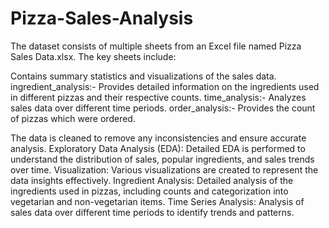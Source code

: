 # Pizza-Sales-Analysis

The dataset consists of multiple sheets from an Excel file named Pizza Sales Data.xlsx. The key sheets include:

Contains summary statistics and visualizations of the sales data. ingredient_analysis:- Provides detailed information on the ingredients used in different pizzas and their respective counts. time_analysis:- Analyzes sales data over different time periods. order_analysis:- Provides the count of pizzas which were ordered.

The data is cleaned to remove any inconsistencies and ensure accurate analysis. Exploratory Data Analysis (EDA): Detailed EDA is performed to understand the distribution of sales, popular ingredients, and sales trends over time. Visualization: Various visualizations are created to represent the data insights effectively. Ingredient Analysis: Detailed analysis of the ingredients used in pizzas, including counts and categorization into vegetarian and non-vegetarian items. Time Series Analysis: Analysis of sales data over different time periods to identify trends and patterns.
